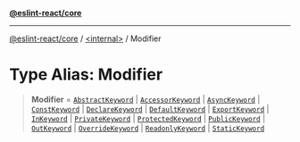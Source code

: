 [**@eslint-react/core**](../../README.md)

***

[@eslint-react/core](../../README.md) / [\<internal\>](../README.md) / Modifier

# Type Alias: Modifier

> **Modifier** = [`AbstractKeyword`](AbstractKeyword.md) \| [`AccessorKeyword`](AccessorKeyword.md) \| [`AsyncKeyword`](AsyncKeyword.md) \| [`ConstKeyword`](ConstKeyword.md) \| [`DeclareKeyword`](DeclareKeyword.md) \| [`DefaultKeyword`](DefaultKeyword.md) \| [`ExportKeyword`](ExportKeyword.md) \| [`InKeyword`](InKeyword.md) \| [`PrivateKeyword`](PrivateKeyword.md) \| [`ProtectedKeyword`](ProtectedKeyword.md) \| [`PublicKeyword`](PublicKeyword.md) \| [`OutKeyword`](OutKeyword.md) \| [`OverrideKeyword`](OverrideKeyword.md) \| [`ReadonlyKeyword`](ReadonlyKeyword.md) \| [`StaticKeyword`](StaticKeyword.md)
